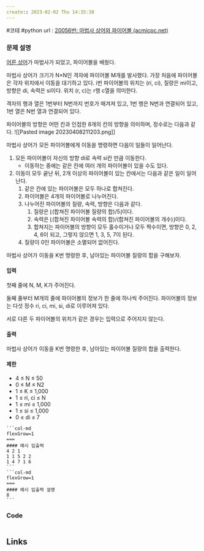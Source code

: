 ```yaml
---
create:: 2023-02-02 Thu 14:35:38
---
```

#코테  #python 
url : [20056번: 마법사 상어와 파이어볼 (acmicpc.net)](https://www.acmicpc.net/problem/20056)
### 문제 설명
[어른 상어](https://www.acmicpc.net/problem/19237)가 마법사가 되었고, 파이어볼을 배웠다.

마법사 상어가 크기가 N×N인 격자에 파이어볼 M개를 발사했다. 가장 처음에 파이어볼은 각자 위치에서 이동을 대기하고 있다. i번 파이어볼의 위치는 (ri, ci), 질량은 mi이고, 방향은 di, 속력은 si이다. 위치 (r, c)는 r행 c열을 의미한다.

격자의 행과 열은 1번부터 N번까지 번호가 매겨져 있고, 1번 행은 N번과 연결되어 있고, 1번 열은 N번 열과 연결되어 있다.

파이어볼의 방향은 어떤 칸과 인접한 8개의 칸의 방향을 의미하며, 정수로는 다음과 같다.
![[Pasted image 20230408211203.png]]

마법사 상어가 모든 파이어볼에게 이동을 명령하면 다음이 일들이 일어난다.

1.  모든 파이어볼이 자신의 방향 di로 속력 si칸 만큼 이동한다.
    -   이동하는 중에는 같은 칸에 여러 개의 파이어볼이 있을 수도 있다.
2.  이동이 모두 끝난 뒤, 2개 이상의 파이어볼이 있는 칸에서는 다음과 같은 일이 일어난다.
    1.  같은 칸에 있는 파이어볼은 모두 하나로 합쳐진다.
    2.  파이어볼은 4개의 파이어볼로 나누어진다.
    3.  나누어진 파이어볼의 질량, 속력, 방향은 다음과 같다.
        1.  질량은 ⌊(합쳐진 파이어볼 질량의 합)/5⌋이다.
        2.  속력은 ⌊(합쳐진 파이어볼 속력의 합)/(합쳐진 파이어볼의 개수)⌋이다.
        3.  합쳐지는 파이어볼의 방향이 모두 홀수이거나 모두 짝수이면, 방향은 0, 2, 4, 6이 되고, 그렇지 않으면 1, 3, 5, 7이 된다.
    4.  질량이 0인 파이어볼은 소멸되어 없어진다.

마법사 상어가 이동을 K번 명령한 후, 남아있는 파이어볼 질량의 합을 구해보자.

#### 입력

첫째 줄에 N, M, K가 주어진다.

둘째 줄부터 M개의 줄에 파이어볼의 정보가 한 줄에 하나씩 주어진다. 파이어볼의 정보는 다섯 정수 ri, ci, mi, si, di로 이루어져 있다.

서로 다른 두 파이어볼의 위치가 같은 경우는 입력으로 주어지지 않는다.

#### 출력

마법사 상어가 이동을 K번 명령한 후, 남아있는 파이어볼 질량의 합을 출력한다.

#### 제한

-   4 ≤ N ≤ 50
-   0 ≤ M ≤ N2
-   1 ≤ K ≤ 1,000
-   1 ≤ ri, ci ≤ N
-   1 ≤ mi ≤ 1,000
-   1 ≤ si ≤ 1,000
-   0 ≤ di ≤ 7

````col
```col-md
flexGrow=1
===
#### 예시 입출력
4 2 1
1 1 5 2 2
1 4 7 1 6
```
```col-md
flexGrow=1
===
#### 예시 입출력 설명
8
```
````

### Code
```python

```

## Links
